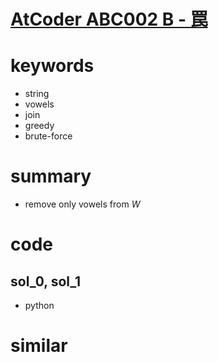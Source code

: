 # [AtCoder ABC002  B - 罠](https://atcoder.jp/contests/abc002/tasks/abc002_2)


# keywords 
- string 
- vowels
- join 
- greedy
- brute-force


# summary
- remove only vowels from $W$

# code 
## sol_0, sol_1
- python 

# similar 
